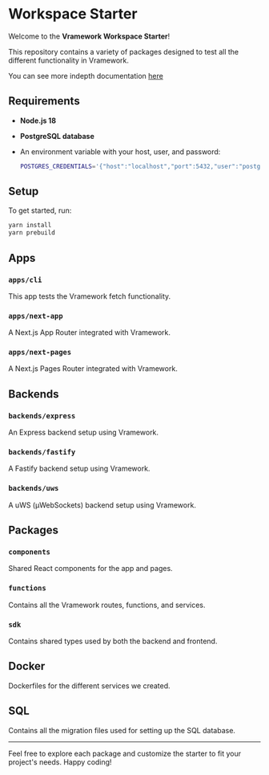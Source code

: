 # Workspace Starter

Welcome to the **Vramework Workspace Starter**!

This repository contains a variety of packages designed to test all the different functionality in Vramework.

You can see more indepth documentation [here](https://vramework.dev/docs/workspace/workspaces)

## Requirements

- **Node.js 18**
- **PostgreSQL database**
- An environment variable with your host, user, and password:

  ```bash
  POSTGRES_CREDENTIALS='{"host":"localhost","port":5432,"user":"postgres","password":"password","database":"vramework-workspace-starter"}'
  ```

## Setup

To get started, run:

```bash
yarn install
yarn prebuild
```

## Apps

### `apps/cli`

This app tests the Vramework fetch functionality.

### `apps/next-app`

A Next.js App Router integrated with Vramework.

### `apps/next-pages`

A Next.js Pages Router integrated with Vramework.

## Backends

### `backends/express`

An Express backend setup using Vramework.

### `backends/fastify`

A Fastify backend setup using Vramework.

### `backends/uws`

A uWS (µWebSockets) backend setup using Vramework.

## Packages

### `components`

Shared React components for the app and pages.

### `functions`

Contains all the Vramework routes, functions, and services.

### `sdk`

Contains shared types used by both the backend and frontend.

## Docker

Dockerfiles for the different services we created.

## SQL

Contains all the migration files used for setting up the SQL database.

---

Feel free to explore each package and customize the starter to fit your project's needs. Happy coding!
